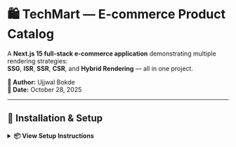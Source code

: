 # 🛍️ TechMart — E-commerce Product Catalog

A **Next.js 15 full-stack e-commerce application** demonstrating multiple rendering strategies:  
**SSG**, **ISR**, **SSR**, **CSR**, and **Hybrid Rendering** — all in one project.

**👤 Author:** Ujjwal Bokde  
**📅 Date:** October 28, 2025  

---

## 🚀 Installation & Setup

<details>
<summary><b>📦 View Setup Instructions</b></summary>

### 🧰 Prerequisites
- **Node.js ≥ 18.17.0**
- **npm** or **yarn** package manager

### ⚙️ Steps to Run Locally
```bash
# 1️⃣ Clone the repository
git clone <your-repository-url>

# 2️⃣ Navigate to the project directory
cd ecommerce-app

# 3️⃣ Install dependencies
npm install

# 4️⃣ Run the development server
npm run dev
Then open your browser at 👉 http://localhost:3000

🏗️ Build for Production
npm run build
npm start

```bash

</details>
🧩 Project Structure
<details> <summary><b>🗂️ Expand to view file layout</b></summary>
ecommerce-app/
├── app/
│   ├── layout.js               # Root layout
│   ├── page.js                 # Home (SSG)
│   ├── products/[slug]/        # Product detail (ISR)
│   ├── dashboard/              # Inventory dashboard (SSR)
│   ├── admin/                  # Admin panel (CSR)
│   ├── recommendations/        # Recommendations (Hybrid)
│   └── api/products/           # API routes
├── components/
│   ├── ProductCard.js
│   ├── SearchBar.js
│   └── AddToWishlist.js
├── data/
│   └── products.json           # Local JSON database
├── tailwind.config.js
└── package.json

</details>
⚙️ Rendering Strategies Explained
Page	Rendering Type	Implementation	Reason
/	SSG (Static Site Generation)	Pre-rendered at build time	Fast, SEO-friendly, ideal for static product lists
/products/[slug]	ISR (60s)	export const revalidate = 60	Updates every 60s for fresh inventory/pricing
/dashboard	SSR (Server Side Rendering)	export const dynamic = 'force-dynamic'	Real-time, accurate inventory stats
/admin	CSR (Client Side Rendering)	'use client' + useEffect()	Interactive admin page, no SEO need
/recommendations	Hybrid	Mix of Server + Client components	Best of both — fast data, dynamic interactivity

🗃️ Database Setup

This project uses a local JSON file as its database.

<details> <summary><b>📘 View database info</b></summary>
📍 Location

data/products.json

✅ No setup required

It’s pre-included and ready to use.

📄 Data Model
{
  "id": "1",
  "name": "MacBook Air M3",
  "slug": "macbook-air-m3",
  "description": "Lightweight laptop with Apple Silicon",
  "price": 1249,
  "category": "laptops",
  "inventory": 15,
  "lastUpdated": "2025-10-28T10:00:00Z"
}

</details>
🔗 API Routes
Method	Endpoint	Description	
GET	/api/products	Fetch all products	
GET	/api/products/[slug]	Fetch single product	
POST	/api/products	Add a product	
PUT	/api/products/[id]	Update a product	


🌍 Deployment Notes

🧭 Live Demo: [https://tech-mart-ecommerce.vercel.app/]

Works on Deployment	Not Supported on Deployment
✅ Home page	❌ Admin Add/Edit
✅ Product details	❌ POST /api/products
✅ Recommendations	
✅ All GET routes	

🧾 Reason: Vercel hosting disallows fs.writeFile() on serverless runtime.
💡 Fix: Use a real database (e.g., MongoDB, Supabase, or PostgreSQL) for production.

🧠 Technologies Used
Stack	Tools
Frontend	Next.js 15, React 18.3.1
Styling	Tailwind CSS
Language	JavaScript (ES6+)
Database	Local JSON file
Deployment	Vercel

✨ Features

✅ Product listing with filters and search
✅ Dynamic product detail pages
✅ Real-time dashboard
✅ Admin panel
✅ Responsive Tailwind UI
✅ Demonstrates all 5 rendering modes
✅ Server + Client components

📘 Viewing the Project Report (p.pdf)

To read the full project report:

Locate the file p.pdf in the project root.

Open it in any PDF viewer (e.g., Adobe Acrobat, Chrome, or Edge).

It includes architecture, flow diagrams, and screenshots of the project.

✅ Assignment Checklist
Requirement	Status
Home Page (SSG)	✅
Product Page (ISR, 60s)	✅
Dashboard (SSR)	✅
Admin Panel (CSR)	✅
Recommendations (Hybrid)	✅
API Routes (GET, POST, PUT)	✅
JSON Database	✅
Rendering Explanation	✅
Responsive Design	✅
Deployed on Vercel	✅
💖 Built with Passion using Next.js & Tailwind CSS

© 2025 Ujjwal Bokde

